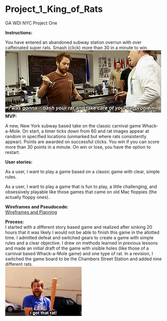 # Project_1_King_of_Rats
GA WDI NYC Project One



**Instructions:**

You have entered an abandoned subway station overrun with over caffeinated super rats. Smash (click) more than 30 in a minute to win.<br>
![](https://github.com/donutdespair/Project_1_King_of_Rats/blob/master/media/charlie1.gif)
**MVP:**

A new, New York subway based take on the classic carnival game Whack-a-Mole. On start, a timer ticks down from 60 and rat images appear at random in specified locations (unmarked but where rats consistently appear). Points are awarded on successful clicks. You win if you can score more than 30 points in a minute. On win or lose, you have the option to restart.

**User stories:**

As a user, I want to play a game based on a classic game with clear, simple rules.

As a user, I want to play a game that is fun to play, a little challenging, and obsessively playable like those games that came on old Mac floppies (the actually floppy ones).

**Wireframes and Pseudocode:**<br>
[Wireframes and Planning](https://github.com/donutdespair/Project_1_King_of_Rats/blob/master/deploy.pdf "Wireframes and Planning")



**Process:**<br>
I started with a different story based game and realized after sinking 20 hours that it was likely I would not be able to finish this game in the allotted time. I admitted defeat and switched gears to create a game with simple rules and a clear objective. I drew on methods learned in previous lessons and made an initial draft of the game with visible holes (like those of a carnival based Whack-a-Mole game) and one type of rat. In a revision, I switched the game board to be the Chambers Street Station and added nine different rats.
<br>
![](https://github.com/donutdespair/Project_1_King_of_Rats/blob/master/media/gotrat.gif)



